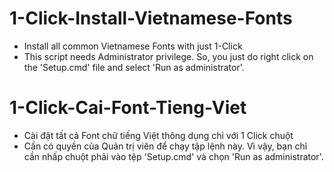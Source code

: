 # 1-Click-Install-Vietnamese-Fonts
- Install all common Vietnamese Fonts with just 1-Click
- This script needs Administrator privilege. So, you just do right click on the 'Setup.cmd' file and select 'Run as administrator'.

# 1-Click-Cai-Font-Tieng-Viet
- Cài đặt tất cả Font chữ tiếng Việt thông dụng chỉ với 1 Click chuột
- Cần có quyền của Quản trị viên để chạy tập lệnh này. Vì vậy, bạn chỉ cần nhấp chuột phải vào tệp 'Setup.cmd' và chọn 'Run as administrator'.
